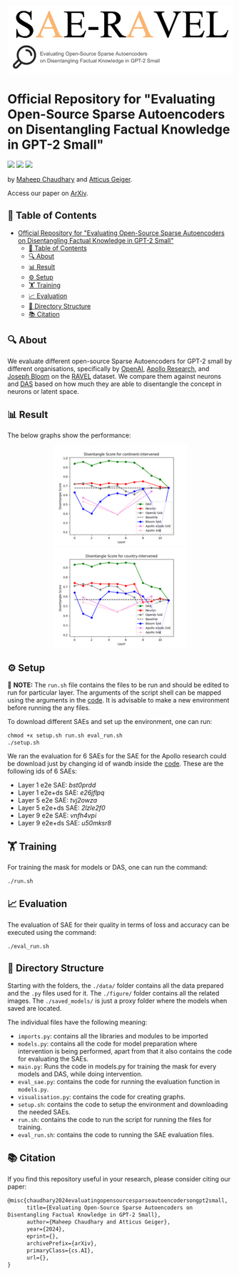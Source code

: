 
![SAE-RAVEL](./figures/title1.png)

# Official Repository for "Evaluating Open-Source Sparse Autoencoders on Disentangling Factual Knowledge in GPT-2 Small"

![](https://img.shields.io/badge/Code-Python3.11-red)
![](https://img.shields.io/badge/Code-Pytorch-green)
![](https://img.shields.io/badge/Code-MIT_License-blue)


by [Maheep Chaudhary](https://maheepchaudhary.github.io) and [Atticus Geiger](https://atticusg.github.io).

Access our paper on [ArXiv]().

## 📑 Table of Contents

- [Official Repository for "Evaluating Open-Source Sparse Autoencoders on Disentangling Factual Knowledge in GPT-2 Small"](#official-repository-for-evaluating-open-source-sparse-autoencoders-on-disentangling-factual-knowledge-in-gpt-2-small)
  - [📑 Table of Contents](#-table-of-contents)
  - [🔍 About](#-about)
  - [📊 Result](#-result)
  - [⚙️ Setup](#️-setup)
  - [🏋️ Training](#️-training)
  - [📈 Evaluation](#-evaluation)
  - [📂 Directory Structure](#-directory-structure)
  - [📚 Citation](#-citation)

## 🔍 About

We evaluate different open-source Sparse Autoencoders for GPT-2 small by different organisations, specifically by [OpenAI](https://github.com/openai/sparse_autoencoder), [Apollo Research](https://github.com/ApolloResearch/e2e_sae), and [Joseph Bloom](https://huggingface.co/jbloom/GPT2-Small-SAEs-Reformatted) on the [RAVEL](https://github.com/explanare/ravel) dataset.
We compare them against neurons and [DAS](https://arxiv.org/abs/2303.02536) based on how much they are able to disentangle the concept in neurons or latent space.

## 📊 Result

The below graphs show the performance:

<p align="center">
  <img src="figures/continent.png" width="300" />
  <img src="figures/country.png" width="300" />
</p>

## ⚙️ Setup

🔴 **NOTE:** The `run.sh` file contains the files to be run and should be edited to run for particular layer. The arguments of the script shell can be mapped using the arguments in the [code](https://github.com/MaheepChaudhary/SAE-Ravel/blob/826bd78cae8e23ddaaf48641091c4c9dd68c307d/main.py#L715-L791). It is advisable to make a new environment before running the any files. 

To download different SAEs and set up the environment, one can run:

```
chmod +x setup.sh run.sh eval_run.sh
./setup.sh
```

We ran the evaluation for 6 SAEs for the SAE for the Apollo research could be download just by changing id of wandb inside the [code](https://github.com/MaheepChaudhary/SAE-Ravel/blob/6da0beea4129a58af4af491dbd429cf0d1d95af6/models.py#L219). These are the following ids of 6 SAEs:

* Layer 1 e2e SAE: *bst0prdd*
* Layer 1 e2e+ds SAE: *e26jflpq*
* Layer 5 e2e SAE: *tvj2owza* 
* Layer 5 e2e+ds SAE: *2lzle2f0*
* Layer 9 e2e SAE: *vnfh4vpi*
* Layer 9 e2e+ds SAE: *u50mksr8* 

## 🏋️ Training

For training the mask for models or DAS, one can run the command:

```
./run.sh
```

## 📈 Evaluation

The evaluation of SAE for their quality in terms of loss and accuracy can be executed using the command:

```
./eval_run.sh
```

## 📂 Directory Structure

Starting with the folders, the `./data/` folder contains all the data prepared and the `.py` files used for it. The `./figure/` folder contains all the related images. The `./saved_models/` is just a proxy folder where the models when saved are located.

The individual files have the following meaning:

* `imports.py`: contains all the libraries and modules to be imported
* `models.py`: contains all the code for model preparation where intervention is being performed, apart from that it also contains the code for evaluating the SAEs. 
* `main.py`: Runs the code in models.py for training the mask for every models and DAS, while doing intervention.
* `eval_sae.py`: contains the code for running the evaluation function in `models.py`.
* `visualisation.py`: contains the code for creating graphs.
* `setup.sh`: contains the code to setup the environment and downloading the needed SAEs. 
* `run.sh`: contains the code to run the script for running the files for training.
* `eval_run.sh`: contains the code to running the SAE evaluation files.  


## 📚 Citation
If you find this repository useful in your research, please consider citing our paper:


```
@misc{chaudhary2024evaluatingopensourcesparseautoencodersongpt2small,
      title={Evaluating Open-Source Sparse Autoencoders on Disentangling Factual Knowledge in GPT-2 Small}, 
      author={Maheep Chaudhary and Atticus Geiger},
      year={2024},
      eprint={},
      archivePrefix={arXiv},
      primaryClass={cs.AI},
      url={}, 
}
```